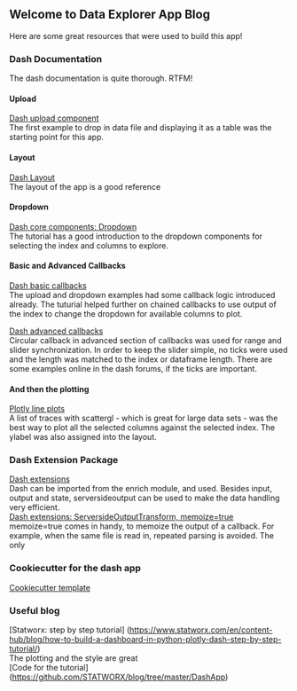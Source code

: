 ## Welcome to Data Explorer App Blog

Here are some great resources that were used to build this app!

### Dash Documentation

The dash documentation is quite thorough.  RTFM!

#### Upload
[Dash upload component](https://dash.plotly.com/dash-core-components/upload) <br />
The first example to drop in data file and displaying it as a table was the starting point for this app.

#### Layout
[Dash Layout](https://dash.plotly.com/layout) <br />
The layout of the app is a good reference

#### Dropdown
[Dash core components: Dropdown](https://dash.plotly.com/dash-core-components/dropdown) <br />
The tutorial has a good introduction to the dropdown components for selecting the index and columns to explore.

#### Basic and Advanced Callbacks
[Dash basic callbacks](https://dash.plotly.com/basic-callbacks) <br />
The upload and dropdown examples had some callback logic introduced already.  The tuturial helped further on chained callbacks to use output of the index to change the dropdown for available columns to plot.

[Dash advanced callbacks](https://dash.plotly.com/advanced-callbacks) <br />
Circular callback in advanced section of callbacks was used for range and slider synchronization.  In order to keep the slider simple, no ticks were used and the length was matched to the index or dataframe length.  There are some examples online in the dash forums, if the ticks are important. 

#### And then the plotting
[Plotly line plots](https://plotly.com/python/line-charts/) <br />
A list of traces with scattergl - which is great for large data sets - was the best way to plot all the selected columns against the selected index.  The ylabel was also assigned into the layout. <br />

### Dash Extension Package
[Dash extensions](https://www.dash-extensions.com/) <br />
Dash can be imported from the enrich module, and used.  Besides input, output and state, serversideoutput can be used to make the data handling very efficient. <br />
[Dash extensions: ServersideOutputTransform, memoize=true](https://www.dash-extensions.com/transforms/serverside-output-transform) <br />
memoize=true comes in handy, to memoize the output of a callback.  For example, when the same file is read in, repeated parsing is avoided.  The only 

### Cookiecutter for the dash app
[Cookiecutter template](https://github.com/chrisvoncsefalvay/cookiecutter-dash)
### Useful blog

[Statworx: step by step tutorial] (https://www.statworx.com/en/content-hub/blog/how-to-build-a-dashboard-in-python-plotly-dash-step-by-step-tutorial/)<br />
The plotting and the style are great <br />
[Code for the tutorial] (https://github.com/STATWORX/blog/tree/master/DashApp)





